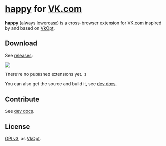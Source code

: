 # [happy](https://github.com/deltaidea/happy) for [VK.com](http://vk.com)

**happy** (always lowercase) is a cross-browser extension for
[VK.com](http://vk.com) inspired by and based on [VkOpt](http://vkopt.net).

## Download

[releases]: https://github.com/deltaidea/happy/releases

See [releases][releases]:

[![](http://i.imgur.com/e4cNW28.png)][releases]

There're no published extensions yet. :(

You can also get the source and build it, see [dev docs](gulpfile.litcoffee).

## Contribute

See [dev docs](gulpfile.litcoffee).

## License

[GPLv3](http://choosealicense.com/licenses/gpl-v3/), as
[VkOpt](https://code.google.com/p/vkopt/).
